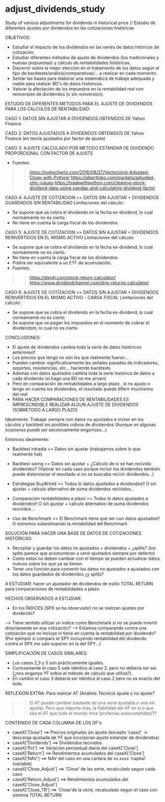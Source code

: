 # adjust_dividends_study
Study of various adjustments for dividends in historical price // Estudio de diferentes ajustes por dividendos en las cotizaciones históricas


OBJETIVOS:
- Estudiar el impacto de los dividendos en las series de datos hitóricos de cotización.
- Estudiar diferentes métodos de ajuste de dividendos (los tradicionales y nuevas propuestas) y cálculo de rentabilidades históricas.
- Discernir sobre la mejor eleccion en el tratamiento de los datos según el tipo de backtests/análisis/comparativas/... a realizar en cada momento.
- Sentar las bases para elaborar una sistemática de trabajo adequada y viable para realizar BD's de datos históricos.
- Valorar la afectación de los impuestos en la rentabilidad real con reinversión de dividendos (o sin reinversión).


ESTUDIO DE DIFERENTES METODOS PARA EL AJUSTE DE DIVIDENDOS PARA LOS CALCULOS DE RENTABILIDAD:

CASO 1: DATOS SIN AJUSTAR A DIVIDENDOS OBTENIDOS DE Yahoo Finance

CASO 2: DATOS AJUSTADOS A DIVIDENDOS OBTENIDOS DE Yahoo Finance (en teoría ajustados por factor de ajuste)

CASO 3: AJUSTE CALCULADO POR METODO ESTANDAR DE DIVIDENDO PROPORCIONAL CON FACTOR DE AJUSTE
- Fuentes:
>> https://joshschertz.com/2016/08/27/Vectorizing-Adjusted-Close-with-Python/
>> https://albertlobo.com/markets/adjusted-ohlc-values
>> https://tradewithpython.com/cleaning-stock-dividend-data-using-pandas-and-calculating-dividend-factor

CASO 4: AJUSTE DE COTIZACION >> DATOS SIN AJUSTAR + DIVIDENDOS GUARDADOS SIN RENTABILIDAD
Limitaciones del cálculo:
- Se supone que se cobra el dividendo en la fecha ex-dividend, lo cual normalmente no es cierto.
- No tiene en cuenta la carga fiscal de los dividendos.

CASO 5: AJUSTE DE COTIZACION >> DATOS SIN AJUSTAR + DIVIDENDOS REINVERTIDOS EN EL MISMO ACTIVO
Limitaciones del cálculo: 
- Se supone que se cobra el dividendo en la fecha ex-dividend, lo cual normalmente no es cierto.
- No tiene en cuenta la carga fiscal de los dividendos.
- Podría ser equivalente a un ETF de acumulación.
- Fuentes:
>> https://dqydj.com/stock-return-calculator/
>> https://www.dividendchannel.com/drip-returns-calculator/

CASO 6: AJUSTE DE COTIZACION >> DATOS SIN AJUSTAR + DIVIDENDOS REINVERTIDOS EN EL MISMO ACTIVO - CARGA FISCAL
Limitaciones del cálculo: 
- Se supone que se cobra el dividendo en la fecha ex-dividend, lo cual normalmente no es cierto.
- Se supone que se pagan los impuestos en el momento de cobrar el dividendom, lo cual no es cierto.


CONCLUSIONES: 
- El ajuste de dividendos cambia toda la serie de datos históricos anteriores!!
- Los precios que tengo no són los que realmente fueron...
- Pueden cambiar significativamente las señales pasadas de indicadores, soportes, resistencias, etc... haciendo backtests
- Además con datos ajustados cambia toda la serie histórica de datos a cada dividendo (si hago una BD no me sirven)
- Pero en comparación de rentabilidades a largo plazo , si no ajusto o tengo en cuenta los dividendos, el resultado puede diferir muchísimo del real
- PARA HACER COMPARACIONES DE RENTABILIDADES ES IMPRESCINDIBLE REALIZAR ALGUN AJUSTE DE DIVIDENDOS (SOBRETODO A LARGO PLAZO)

Idealmente: Trabajar siempre con datos no ajustados e incluir en los cáculos y backtest los posibles cobros de dividendos
(Aunque en algunas ocasiones puede ser excesivamente engorroso...)

Entonces idealmente:
- Backtest intradia     >> Datos sin ajustar (trabajamos sobre lo que realmente fué)
- Backtest swing        >> Datos sin ajustar + ¿Cálculo de si se han recivido dividendos? 
(Valorar en cada caso porque incluir los dividendos también puede distorsionar el resultado si no se buscaba recivir dividendos...)

- Estrategias Buy&Hold  >> Todos lo datos ajustados a dividendos!! O sin ajustar + calculo alternativo de suma dividendos recividos...
- Comparación rentabilidades a plazo   >> Todos lo datos ajustados a dividendos!! O sin ajustar + calculo alternativo de suma dividendos recividos...

- Uso de Benchmark >> El Benchmark tiene que ser con datos ajustados!! O estremos subestimando la rentabilidad del Benchmark


SOLUCIÓN PARA HACER UNA BASE DE DATOS DE COTIZACIONES HISTÓRICAS:
- Recopilar y guardar los datos no ajustados + dividendos + ¿splits? (los splits parece que acostumbran a venir ajustados siempre por defecto)
- Como estos no deben cambiar con el tiempo se pueden actualizar datos nuevos sobre los que ya se tienen.
- Tener una función para convertir los datos no ajustados a ajustados con los datos guardados de dividendos ¿y splits?
 

A ESTUDIAR: hacer un ajustador de dividendos de estilo TOTAL RETURN para comparaciones de rentabilidades a plazo.


HECHOS OBSERVADOS A ESTUDIAR:
- En los ÍNDICES (SPX se ha observado) no se realizan ajustes por dividendo? 

--> Tiene sentido utilizar un índice como Benchmark si no se puede invertir directamente en esa cotización?
--> Estamos comparando contra una cotización que no incluye ni tiene en cuenta la rentabilidad por dividendo?
(Por ejemplo si comparo el SPY incluyendo rentabilidad del dividendo contra el SPX me sale superior en la del SPY...)


SIMPLIFICACIÓN DE CASOS SIMILARES: 
- Los casos 2,3 y 5 són prácticamente iguales.
- Curiosamente el caso 5 sale idéntico al caso 2, pero no debería ser así (¿nos enganya YF sobre el método de cálculo que utiliza?).
- En cambio el caso 3 debería ser idéntico al caso 2 pero no es exacto del todo.


REFLEXIÓN EXTRA: Para realizar AT (Analisis Técnico) ajuste o no ajuste?
>> El AT puede cambiar bastante de una serie ajustada o una sin ajustar. 
>> Pero que importa más, la fiabilidad del AT en si o que sea el AT que todo el mundo mira (profecías autocumplidas)??


CONTENIDO DE CADA COLUMNA DE LOS DF's:
- caseX['Close']      ==> Precios originales sin ajuste (excepto 'case2' -> descarga ajustada de YF que incorporan ajuste estandar de dividendos)
- caseX['Dividends']  ==> Dividendos recividos 
- caseX['Pct']        ==> Variación percentual diaria del caseX['Close'] 
- caseX['Return']     ==> Rendimientos acumulados del caseX['Close'] 
- caseX['NAV']        ==> NAV del caso en una cartera de xx.xxxx 'capital' (variable)
- caseX['Close_Adjust']     ==> 'Close' de las serie, recalculado segun cada caso 
- caseX['Return_Adjust']    ==>  Rendimientos acumulados del caseX['Close_Adjust'] 
- caseX['Close_TR']   ==> 'Close'de la serie, recalculado segun el caso con sistema TOTAL RETURN

